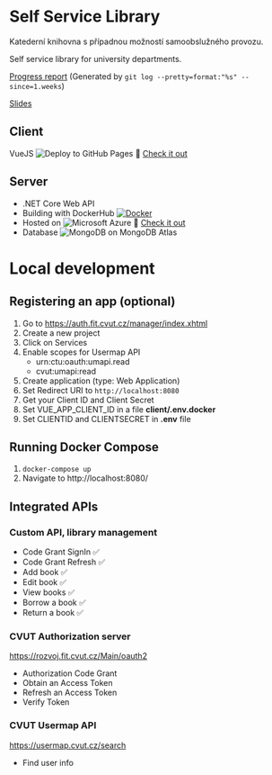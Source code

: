 # Self Service Library
Katederní knihovna s případnou možností samoobslužného provozu.

Self service library for university departments.

[Progress report](https://github.com/skalahonza/self-service-library/releases)
(Generated by `git log --pretty=format:"%s" --since=1.weeks`)

[Slides](https://github.com/skalahonza/self-service-library/blob/main/slides/Self%20Service%20Library.pdf)

## Client
VueJS 
![Deploy to GitHub Pages](https://github.com/skalahonza/self-service-library/workflows/Deploy%20to%20GitHub%20Pages/badge.svg)
:eyes: [Check it out](https://skalahonza.github.io/self-service-library/)

## Server
* .NET Core Web API
* Building with DockerHub [![Docker](https://img.shields.io/docker/cloud/build/skalahonza/self-service-library?label=Docker&style=flat)](https://hub.docker.com/r/skalahonza/self-service-library/builds)
* Hosted on ![Microsoft Azure](https://img.shields.io/badge/Microsoft%20Azure-232F7E?style=flat-square&logo=microsoft-azure)
:eyes: [Check it out](https://via-library.azurewebsites.net/index.html)
* Database ![MongoDB](https://img.shields.io/badge/-MongoDB-black?style=flat-square&logo=mongodb) on MongoDB Atlas

# Local development
## Registering an app (optional)
1. Go to https://auth.fit.cvut.cz/manager/index.xhtml
2. Create a new project
3. Click on Services
4. Enable scopes for Usermap API
    * urn:ctu:oauth:umapi.read
    * cvut:umapi:read
5. Create application (type: Web Application)
6. Set Redirect URI to `http://localhost:8080`
7. Get your Client ID and Client Secret
8. Set VUE_APP_CLIENT_ID in a file **client/.env.docker**
9. Set CLIENTID and CLIENTSECRET in **.env** file

## Running Docker Compose
1. `docker-compose up`
2. Navigate to http://localhost:8080/


## Integrated APIs
### Custom API, library management
* Code Grant SignIn :white_check_mark:
* Code Grant Refresh :white_check_mark:
* Add book :white_check_mark:
* Edit book :white_check_mark:
* View books :white_check_mark:
* Borrow a book :white_check_mark:
* Return a book :white_check_mark:
### CVUT Authorization server
https://rozvoj.fit.cvut.cz/Main/oauth2
* Authorization Code Grant
* Obtain an Access Token
* Refresh an Access Token
* Verify Token
### CVUT Usermap API
https://usermap.cvut.cz/search
* Find user info
